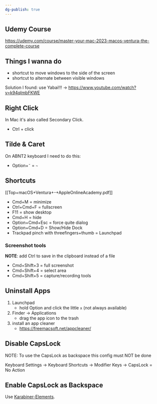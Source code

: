 ```yaml
---
dg-publish: true
---
```

## Udemy Course

<https://udemy.com/course/master-your-mac-2023-macos-ventura-the-complete-course>

## Things I wanna do

- shortcut to move windows to the side of the screen
- shortcut to alternate between visible windows

Solution I found: use Yabai!!! -> <https://www.youtube.com/watch?v=k94qImbFKWE>

## Right Click

In Mac it's also called Secondary Click.

- Ctrl + click

## Tilde & Caret

On ABNT2 keyboard I need to do this:

- Option+`˜` = `~`

## Shortcuts

[[Top+macOS+Ventura+-+AppleOnlineAcademy.pdf]]

- Cmd+M = minimize
- Ctrl+Cmd+F = fullscreen
- F11 = show desktop
- Cmd+H = hide
- Option+Cmd+Esc = force quite dialog
- Option+Cmd+D = Show/Hide Dock
- Trackpad pinch with threefingers+thumb = Launchpad


### Screenshot tools

**NOTE**: add Ctrl to save in the clipboard instead of a file

- Cmd+Shift+3 = full screenshot
- Cmd+Shift+4 = select area
- Cmd+Shift+5 = capture/recording tools

## Uninstall Apps

1. Launchpad
    - hold Option and click the little `x` (not always available)
2. Finder -> Applications
    - drag the app icon to the trash
3. install an app cleaner
    - <https://freemacsoft.net/appcleaner/>


## Disable CapsLock

NOTE: To use the CapsLock as backspace this config must NOT be done

Keyboard Settings -> Keyboard Shortcuts -> Modifier Keys -> CapsLock = No Action


## Enable CapsLock as Backspace

Use [Karabiner-Elements](https://karabiner-elements.pqrs.org/).

